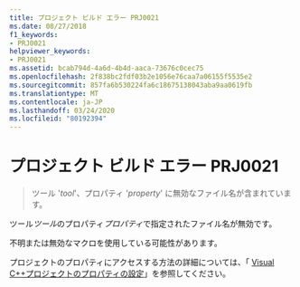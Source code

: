 ```yaml
---
title: プロジェクト ビルド エラー PRJ0021
ms.date: 08/27/2018
f1_keywords:
- PRJ0021
helpviewer_keywords:
- PRJ0021
ms.assetid: bcab794d-4a6d-4b4d-aaca-73676c0cec75
ms.openlocfilehash: 2f838bc2fdf03b2e1056e76caa7a06155f5535e2
ms.sourcegitcommit: 857fa6b530224fa6c18675138043aba9aa0619fb
ms.translationtype: MT
ms.contentlocale: ja-JP
ms.lasthandoff: 03/24/2020
ms.locfileid: "80192394"
---
```

# <a name="project-build-error-prj0021"></a>プロジェクト ビルド エラー PRJ0021

> ツール '*tool*'、プロパティ '*property*' に無効なファイル名が含まれています。

ツール*ツール*のプロパティ*プロパティ*で指定されたファイル名が無効です。

不明または無効なマクロを使用している可能性があります。

プロジェクトのプロパティにアクセスする方法の詳細については、「 [Visual C++プロジェクトのプロパティの設定](../../build/working-with-project-properties.md)」を参照してください。
